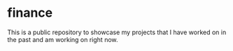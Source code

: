 # finance
This is a public repository to showcase my projects that I have worked on in the past and am working on right now.
